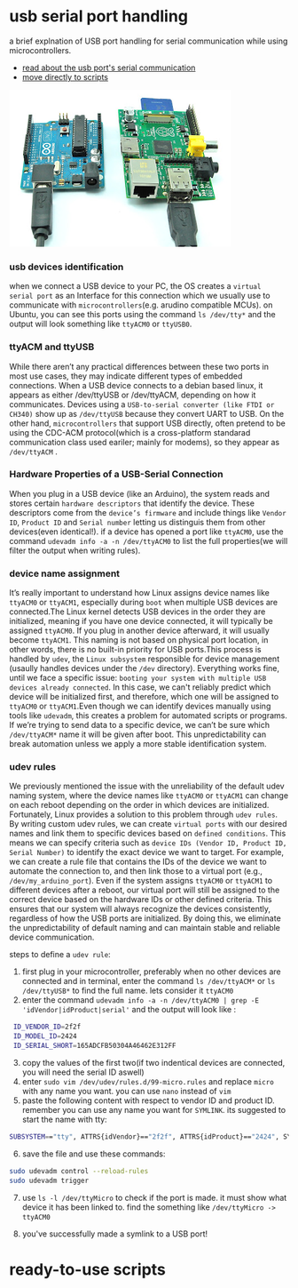 # usb serial port handling

a brief explnation of USB port handling for serial communication while using microcontrollers. 

- [read about the usb port's serial communication](#usb-devices-identification)
- [move directly to scripts](#ready-to-use-scripts)

![picture](image.png)

### usb devices identification 
when we connect a USB device to your PC, the OS creates a `virtual serial port` as an Interface for this connection which we usually use to communicate with `microcontrollers`(e.g. arudino compatible MCUs).
on Ubuntu, you can see this ports using the command ``` ls /dev/tty* ``` and the output will look something like `ttyACM0` or `ttyUSB0`. 

### ttyACM and ttyUSB
While there aren’t any practical differences between these two ports in most use cases, they may indicate different types of embedded connections. When a USB device connects to a debian based linux, it appears as either /dev/ttyUSB or /dev/ttyACM, depending on how it communicates. Devices using a `USB-to-serial converter (like FTDI or CH340)` show up as `/dev/ttyUSB` because they convert UART to USB. On the other hand, `microcontrollers` that support USB directly, often pretend to be using the CDC-ACM protocol(which is a cross-platform standarad communication class used eariler; mainly for modems), so they appear as `/dev/ttyACM` .

### Hardware Properties of a USB-Serial Connection
When you plug in a USB device (like an Arduino), the system reads and stores certain `hardware descriptors` that identify the device. These descriptors come from the `device’s firmware` and include things like `Vendor ID`, `Product ID` and `Serial number` letting us distinguis them from other devices(even identical!). if a device has opened a port like `ttyACM0`, use the command ```udevadm info -a -n /dev/ttyACM0``` to list the full properties(we will filter the output when writing rules). 

### device name assignment
It’s really important to understand how Linux assigns device names like `ttyACM0` or `ttyACM1`, especially during `boot` when multiple USB devices are connected.The Linux kernel detects USB devices in the order they are initialized, meaning if you have one device connected, it will typically be assigned `ttyACM0`. If you plug in another device afterward, it will usually become `ttyACM1`. This naming is not based on physical port location, in other words, there is no built-in priority for USB ports.This process is handled by `udev`, the `Linux subsystem` responsible for device management (usaully handles devices under the `/dev` directory). Everything works fine, until we face a specific issue: `booting your system with multiple USB devices already connected`. In this case, we can't reliably predict which device will be initialized first, and therefore, which one will be assigned to `ttyACM0` or `ttyACM1`.Even though we can identify devices manually using tools like `udevadm`, this creates a problem for automated scripts or programs. If we’re trying to send data to a specific device, we can’t be sure which `/dev/ttyACM*` name it will be given after boot. This unpredictability can break automation unless we apply a more stable identification system.

### udev rules
We previously mentioned the issue with the unreliability of the default udev naming system, where the device names like `ttyACM0` or `ttyACM1` can change on each reboot depending on the order in which devices are initialized. Fortunately, Linux provides a solution to this problem through `udev rules`. By writing custom udev rules, we can create `virtual ports` with our desired names and link them to specific devices based on `defined conditions`.
This means we can specify criteria such as `device IDs (Vendor ID, Product ID, Serial Number)` to identify the exact device we want to target. For example, we can create a rule file that contains the IDs of the device we want to automate the connection to, and then link those to a virtual port (e.g., `/dev/my_arduino_port`). Even if the system assigns `ttyACM0` or `ttyACM1` to different devices after a reboot, our virtual port will still be assigned to the correct device based on the hardware IDs or other defined criteria.
This ensures that our system will always recognize the devices consistently, regardless of how the USB ports are initialized. By doing this, we eliminate the unpredictability of default naming and can maintain stable and reliable device communication.

steps to define a `udev rule`:

1. first plug in your microcontroller, preferably when no other devices are connected and in terminal, enter the command ``` ls /dev/ttyACM* ``` or ``` ls /dev/ttyUSB* ``` to find the full name. lets consider it `ttyACM0`
2. enter the command ``` udevadm info -a -n /dev/ttyACM0 | grep -E 'idVendor|idProduct|serial' ``` and the output will look like : 
```bash
 ID_VENDOR_ID=2f2f
 ID_MODEL_ID=2424
 ID_SERIAL_SHORT=165ADCFB50304A46462E312FF
```
3. copy the values of the first two(if two indentical devices are connected, you will need the serial ID aswell)
4. enter ```sudo vim /dev/udev/rules.d/99-micro.rules``` and replace `micro` with any name you want. you can use `nano` instead of `vim`
5. paste the following content with respect to vendor ID and product ID. remember you can use any name you want for `SYMLINK`. its suggested to start the name with tty:
 
```bash
SUBSYSTEM=="tty", ATTRS{idVendor}=="2f2f", ATTRS{idProduct}=="2424", SYMLINK+="ttyMicro"
```
6. save the file and use these commands: 
```bash
sudo udevadm control --reload-rules
sudo udevadm trigger
```
7. use ``` ls -l /dev/ttyMicro ``` to check if the port is made. it must show what device it has been linked to. find the something like `/dev/ttyMicro -> ttyACM0` 

8. you've successfully made a symlink to a USB port!  

# ready-to-use scripts
